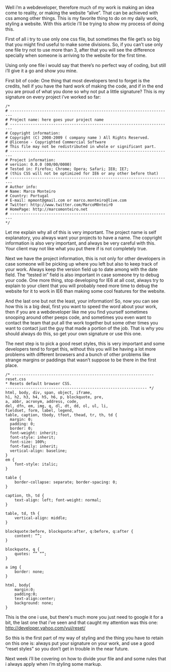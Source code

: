 Well i’m a webdeveloper, therefore much of my work is making an idea come to reality, or making the website “alive”. That can be achieved with css among other things. This is my favorite thing to do on my daily work, styling a website. With this article i’ll be trying to show my process of doing this.

First of all i try to use only one css file, but sometimes the file get’s so big that you might find useful to make some divisions. So, if you can’t use only one file try not to use more than 3, after that you will see the difference specially when someone is arriving to the website for the first time.
<!--more-->
Using only one file i would say that there’s no perfect way of coding, but still i’ll give it a go and show you mine.

First bit of code:
One thing that most developers tend to forget is the credits, hell if you have the hard work of making the code, and if in the end you are proud of what you done so why not put a little signature? This is my signature on every project i’ve worked so far:

    /*
	# -----------------------------------------------------------------------
	# Project name: here goes your project name
	# -----------------------------------------------------------------------
	# Copyright information:
	# Copyright (C) 2008-2009 ( company name ) All Rights Reserved.
	# @license - Copyrighted Commercial Software
	# This file may not be redistributed in whole or significant part.
	# -----------------------------------------------------------------------
	# Project information:
	# version: 0.0.0 (00/00/0000)
	# Tested in: Firefox; Chrome; Opera; Safari; IE8; IE7;
	# (this CSS will not be optimized for IE6 or any other before that)
	# -----------------------------------------------------------------------
	# Author info:
	# Name: Marco Monteiro
	# Country: Portugal
	# E-mail: mpmont@gmail.com or marco.monteiro@live.com
	# Twitter: http://www.twitter.com/MarcoM0nteir0
	# HomePage: http://marcomonteiro.net
	# -----------------------------------------------------------------------
	*/

Let me explain why all of this is very important. The project name is self explanatory, you always want your projects to have a name. The copyright information is also very important, and always be very careful with this. Your client may not like what you put there if is not completely true.

Next we have the project information, this is not only for other developers in case someone will be picking up where you left but also to keep track of your work. Always keep the version field up to date among with the date field. The “tested in” field is also important in case someone try to debug your code. One more thing, stop developing for IE6 at all cost, always try to explain to your client that you will probably need more time to debug the website for it to work in IE6 than making some cool features for the website.

And the last one but not the least, your information!
So, now you can see how this is a big deal, first you want to speed the word about your work, then if you are a webdeveloper like me you find yourself sometimes snooping around other peeps code, and sometimes you even want to contact the team that put all the work together but some other times you want to contact just the guy that made a portion of the job. That is why you should always do this, so get your own signature or use this one.

The next step is to pick a good reset styles, this is very important and some developers tend to forget this, without this you will be having a lot more problems with different browsers and a bunch of other problems like strange margins or paddings that wasn’t suppose to be there in the first place.

	/* --------------------------------------------------------------
	reset.css
	* Resets default browser CSS.
	-------------------------------------------------------------- */
	html, body, div, span, object, iframe,
	h1, h2, h3, h4, h5, h6, p, blockquote, pre,
	a, abbr, acronym, address, code,
	del, dfn, em, img, q, dl, dt, dd, ol, ul, li,
	fieldset, form, label, legend,
	table, caption, tbody, tfoot, thead, tr, th, td {
	  margin: 0;
	  padding: 0;
	  border: 0;
	  font-weight: inherit;
	  font-style: inherit;
	  font-size: 100%;
	  font-family: inherit;
	  vertical-align: baseline;
	}
	em {
		font-style: italic;
	}

	table {
		border-collapse: separate; border-spacing: 0;
	}

	caption, th, td {
		text-align: left; font-weight: normal;
	}

	table, td, th {
		vertical-align: middle;
	}

	blockquote:before, blockquote:after, q:before, q:after {
		content: “”;
	}

	blockquote, q {
		quotes: ”” “”;
	}

	a img {
		border: none;
	}

	html, body{
		margin:0;
		padding:0;
		text-align:center;
		background: none;
	}

This is the one i use, but there's much more you just need to google it for a bit, the last one that i’ve seen and that caught my attention was this one: http://developer.yahoo.com/yui/reset/

So this is the first part of my way of styling and the thing you have to retain on this one is: always put your signature on your work, and use a good “reset styles” so you don’t get in trouble in the near future.

Next week i’ll be covering on how to divide your file and and some rules that i always apply when i’m styling some markup.